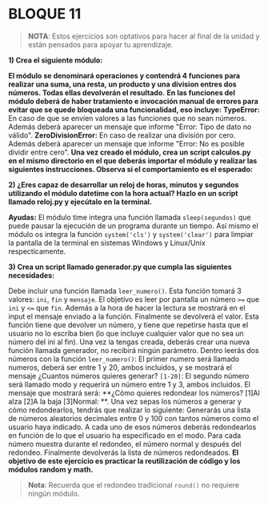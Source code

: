 # BLOQUE 11

> **NOTA**: Estos ejercicios son optativos para hacer al final de la unidad y están pensados para apoyar tu aprendizaje.

**1) Crea el siguiente módulo:**

**El módulo se denominará operaciones y contendrá 4 funciones para realizar una suma, una resta, un producto y una division entres dos números. Todas ellas devolverán el resultado.**
**En las funciones del módulo deberá de haber tratamiento e invocación manual de errores para evitar que se quede bloqueada una funcionalidad, eso incluye:**
**TypeError:** En caso de que se envíen valores a las funciones que no sean números. Además deberá aparecer un mensaje que informe "Error: Tipo de dato no válido".
**ZeroDivisionError:** En caso de realizar una división por cero. Además deberá aparecer un mensaje que informe "Error: No es posible dividir entre cero".
**Una vez creado el módulo, crea un script calculos.py en el mismo directorio en el que deberás importar el módulo y realizar las siguientes instrucciones. Observa si el comportamiento es el esperado:**

**2) ¿Eres capaz de desarrollar un reloj de horas, minutos y segundos utilizando el módulo datetime con la hora actual? Hazlo en un script llamado reloj.py y ejecútalo en la terminal.**

**Ayudas:** El módulo time integra una función llamada `sleep(segundos)` que puede pausar la ejecución de un programa durante un tiempo. Así mismo el módulo os integra la función `system('cls')` y `system('clear')` para limpiar la pantalla de la terminal en sistemas Windows y Linux/Unix respecticamente.

**3) Crea un script llamado generador.py que cumpla las siguientes necesidades:**

Debe incluir una función llamada `leer_numero()`. Esta función tomará 3 valores: `ini`, `fin` y `mensaje`. El objetivo es leer por pantalla un número `>=` que `ini` y `<=` que `fin`. Además a la hora de hacer la lectura se mostrará en el input el mensaje enviado a la función. Finalmente se devolverá el valor. Esta función tiene que devolver un número, y tiene que repetirse hasta que el usuario no lo escriba bien (lo que incluye cualquier valor que no sea un número del ini al fin).
Una vez la tengas creada, deberás crear una nueva función llamada generador, no recibirá ningún parámetro. Dentro leerás dos números con la función `leer_numero()`:
El primer numero será llamado numeros, deberá ser entre 1 y 20, ambos incluidos, y se mostrará el mensaje ¿Cuantos números quieres generar? `[1-20]`:
El segundo número será llamado modo y requerirá un número entre 1 y 3, ambos incluidos. El mensaje que mostrará será: **¿Cómo quieres redondear los números? [1]Al alza [2]A la baja [3]Normal: **.
Una vez sepas los números a generar y cómo redondearlos, tendrás que realizar lo siguiente:
Generarás una lista de números aleatorios decimales entre 0 y 100 con tantos números como el usuario haya indicado.
A cada uno de esos números deberás redondearlos en función de lo que el usuario ha especificado en el modo.
Para cada número muestra durante el redondeo, el número normal y después del redondeo.
Finalmente devolverás la lista de números redondeados.
**El objetivo de este ejercicio es practicar la reutilización de código y los módulos random y math.**

> **Nota**: Recuerda que el redondeo tradicional `round()` no requiere ningún módulo.